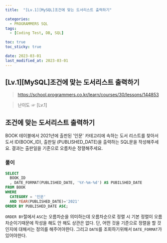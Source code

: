 ```yaml
---
title:  "[Lv.1][MySQL]조건에 맞는 도서리스트 출력하기" 

categories:
  - PROGRAMMERS SQL
tags:
  - [Coding Test, DB, SQL]

toc: true
toc_sticky: true

date: 2023-03-01
last_modified_at: 2023-03-01
---
```

[Lv.1][MySQL]조건에 맞는 도서리스트 출력하기
---
> <https://school.programmers.co.kr/learn/courses/30/lessons/144853>

> 난이도 ☞ [Lv.1]
  
## 조건에 맞는 도서리스트 출력하기

BOOK 테이블에서 2021년에 출판된 '인문' 카테고리에 속하는 도서 리스트를 찾아서 도서 ID(BOOK_ID), 출판일 (PUBLISHED_DATE)을 출력하는 SQL문을 작성해주세요.
결과는 출판일을 기준으로 오름차순 정렬해주세요.

### 풀이

```sql
SELECT
  BOOK_ID
  , DATE_FORMAT(PUBLISHED_DATE, '%Y-%m-%d') AS PUBILSHED_DATE
FROM BOOK
WHERE 
  CATEGORY = '인문'
  AND YEAR(PUBLISHED_DATE)='2021'
ORDER BY PUBLISHED_DATE ASC;
```

`ORDER BY`절에서 `ASC`는 오름차순을 의미하는데 오름차순으로 정렬 시 기본 정렬이 오름차순이기때문에 작성을 해도 안 해도 상관은 없다. 단, 어떤 것을 기준으로 정렬을 할 것인지에 대해서는 정의를 해주어야한다. 그리고 `DATE`를 조회하기위해서 `DATE_FORMAT`가 있어야한다.
